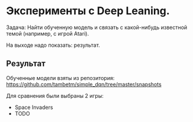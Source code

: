 # Эксперименты с Deep Leaning.

Задача: Найти обученную модель и связать с какой-нибудь 
известной темой (например, с игрой Atari).

На выходе надо показать: результат.

## Результат

Обученные модели взяты из репозитория: 
https://github.com/tambetm/simple_dqn/tree/master/snapshots

Для сравнения были выбраны 2 игры: 
* Space Invaders
* TODO 